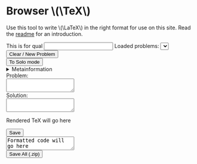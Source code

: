 <html lang="en">
    <head>
        <meta charset="utf-8"/>
        <title>Browser TeX</title>
        <link rel="stylesheet" type="text/css" href="../css/tex.css"/>
        <script src="../scripts/xmlImporter.js"></script>
        <script src="../scripts/jax.js"></script>
        <link rel="stylesheet" type="text/css" href="../css/xmlViewer.css"/>
        <script src="../scripts/xmlViewer.js"></script>
        <script src="../scripts/problems.js"></script>
        <script src="../scripts/tex.js" async defer></script>
    </head>
    <body>
        <div class="title">
            <h1>Browser \(\TeX\)</h1>
        </div>
        <p>Use this tool to write \(\LaTeX\) in the right format for use on this site. Read the <a href="../readmes/tex.html">readme</a> for an introduction.</p>
        <label for="qualName">This is for qual</label>
        <input type="text" id="qualName"/>
        <label for="loadedProblems">Loaded problems:</label>
        <select id="loadedProblems"></select>
        <div><button type="button" id="clearTex">Clear / New Problem</button></div>
        <div><button type="button" id="pairSolo">To Solo mode</button></div>
        <div id="metainformationTex">
            <details id="metainformation">
                <summary>Metainformation</summary>
                <p id="idP">Problem ID: <input type="text" id="problemID" list="idList"/><datalist id="idList"/></p>
                <div>
                    <label for="newMetatype">New Metatype:</label><input id="newMetatype" type="text"/>
                    <select id="newMetatypeType">
                        <option disabled="">Select Type</option>
                        <option>Checkbox</option>
                        <option>Radio</option>
                        <option>Scale</option>
                    </select>
                    <input id = "defaultOption" type="text" hide=""/>
                </div>
                <div id="putMetasHere"></div>
                <div><label>
                    Rename metainformation (hard)
                    <input id="renameMetainformation" type="text" placeholder="actually rename metainformation"/>
                    </label></div>
                <div><label>
                    Rename metainformation (display)
                    <input id="renameSoftMetainformation" type="text" placeholder="locally rename some tag"/>
                    </label></div>
            </details>
        </div>
        <label for="texProblem" pairOnly="">Problem:</label>
        <div><textarea class="texInput" id="texProblem" spellcheck="false"></textarea></div>
        <label for="texSolution" pairOnly="">Solution:</label>
        <div pairOnly=""><textarea class="texInput" id="texSolution" spellcheck="false"></textarea></div>
        <div id="texLiveOut"><p>Rendered TeX will go here</p></div>
        <button type="button" id="save">Save</button>
        <div><textarea id="codeOut" spellcheck="false">Formatted code will go here</textarea></div>
        <button type="button" id="saveAll">Save All (.zip)</button>
        <p id="errorOut"/>
        <div id="problemsSpot"/>
    </body>
</html>